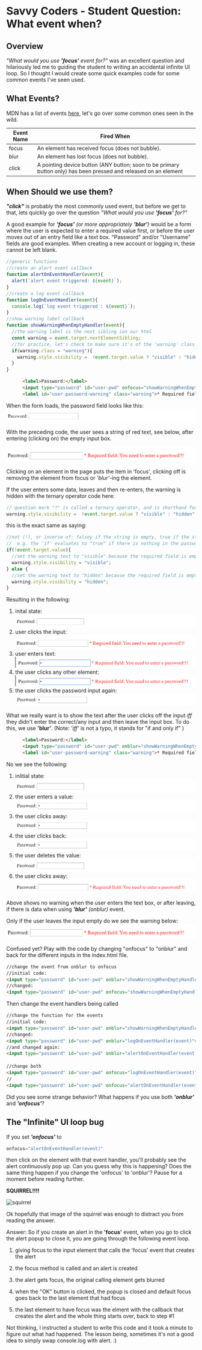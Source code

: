 # Savvy Coders - Student Question: What event when?

## Overview

*"What would you use **'focus'** event for?"* was an excellent question and hilariously led me to guiding the student to writing an accidental infinite UI loop. So I thought I would create some quick examples code for some common events I've seen used.

## What Events?

MDN has a list of events [here](https://developer.mozilla.org/en-US/docs/Web/Events), let's go over some common ones seen in the wild.

| Event Name  | Fired When  |
|---|---|
| focus | An element has received focus (does not bubble). |
| blur |  An element has lost focus (does not bubble). |
| click | A pointing device button (ANY button; soon to be primary button only) has been pressed and released on an element |

## When Should we use them?

***"click"*** is probably the most commonly used event, but before we get to that, lets quickly go over the question *"What would you use **'focus'** for?"*

A good example for ***'focus'*** *(or more appropriately **'blur'**)* would be a form where the user is expected to enter a required value first, or before the user moves out of an entry field like a text box. "Password" and/or "Username" fields are good examples. When creating a new account or logging in, these cannot be left blank.


```javascript
//generic functions
//create an alert event callback
function alertOnEventHandler(event){
  alert(`alert event triggered: ${event}`);
}
//create a log event callback
function logOnEventHandler(event){
  console.log(`log event triggered : ${event}`);
}
//show warning label callback
function showWarningWhenEmptyHandler(event){
  //the warning label is the next sibling ion our html
  const warning = event.target.nextElementSibling;
  //for practice, let's check to make sure it's of the 'warning' class
  if(warning.class = "warning"){
    warning.style.visibility =  !event.target.value ? "visible" : "hidden";
  }
}
```

```html
      <label>Password:</label>
      <input type="password" id="user-pwd" onfocus="showWarningWhenEmptyHandler(event)">
      <label id="user-password-warning" class="warning">* Required field: You need to enter a password!!!</label><br><br>
```
When the form loads, the password field looks like this:
![empty password, warning](images/password-no-value-no-warn.png)

With the preceding code, the user sees a string of red text, see below, after entering (clicking on) the empty input box.

![empty password, warning](images/password-no-value-warn.png)

Clicking on an element in the page puts the item in 'focus', clicking off is removing the element from focus or *'blur'*-ing the element.

If the user enters some data, leaves and then re-enters, the warning is hidden with the ternary operator code here:

```javascript
// question mark "?" is called a ternary operator, and is shorthand for simple if statements. let <some variable> = <conditional> ? <result returned if true> : <result returned if false>
warning.style.visibility =  !event.target.value ? "visible" : "hidden";
```

this is the exact same as saying:

```javascript
//not (!), or inverse of: falsey if the string is empty, true if the string has data
//  e.g. the 'if' evaluates to "true" if there is nothing in the password box
if(!event.target.value){
  //set the warning text to "visible" because the required field is empty
  warning.style.visibility = "visible";
} else {
  //set the warning text to "hidden" because the required field is empty
  warning.style.visibility = "hidden";
}

```

Resulting in the following:

1) inital state:
![empty password, warning](images/password-no-value-no-warn.png)
2) user clicks the input:
![empty password, warning](images/password-no-value-warn.png)
3) user enters text:
![empty password, warning](images/password-value-warn.png)
4) the user clicks any other element:
![empty password, warning](images/password-value-warn.png)
5) the user clicks the password input again:
![empty password, warning](images/password-value-no-warn.png)

What we really want is to show the text after the user clicks off the input *iff* they didn't enter the correct/any input and then leave the input box.  To do this, we use **'blur'**. (Note: *'iff'* is not a typo, it stands for "if and only if" )

```html
      <label>Password:</label>
      <input type="password" id="user-pwd" onblur="showWarningWhenEmptyHandler(event)">
      <label id="user-password-warning" class="warning">* Required field: You need to enter a password!!!</label><br><br>
```
No we see the following:
1) inlitial state:
![empty password, warning](images/password-no-value-no-warn.png)
2) the user enters a value:
![empty password, warning](images/password-value-no-warn.png)
3) the user clicks away:
![empty password, warning](images/password-value-no-warn.png)
4) the user clicks back:
![empty password, warning](images/password-value-no-warn.png)
5) the user deletes the value:
![empty password, warning](images/password-no-value-no-warn.png)
6) the user clicks away:
![empty password, warning](images/password-no-value-warn.png)

Above shows no warning when the user enters the text box, or after leaving, if there is data when using ***'blur'*** *(onblur)* event.

Only if the user leaves the input empty do we see the warning below:
![empty password, warning](images/password-no-value-warn.png)

Confused yet? Play with the code by changing "onfocus" to "onblur" and back for the different inputs in the index.html file.
```html
//change the event from onblur to onfocus
//initial code:
<input type="password" id="user-pwd" onblur="showWarningWhenEmptyHandler(event)">
//changed:
<input type="password" id="user-pwd" onfocus="showWarningWhenEmptyHandler(event)">
```

Then change the event handlers being called
```html
//change the function for the events
//initial code:
<input type="password" id="user-pwd" onblur="showWarningWhenEmptyHandler(event)">
//changed:
<input type="password" id="user-pwd" onblur="logOnEventHandler(event)">
//and changed again:
<input type="password" id="user-pwd" onblur="alertOnEventHandler(event)">

//change both
<input type="password" id="user-pwd" onfocus="logOnEventHandler(event)">
//
<input type="password" id="user-pwd" onfocus="alertOnEventHandler(event)">

```

Did you see some strange behavior? What happens if you use both ***'onblur'*** and ***'onfocus'***?

##  The "Infinite" UI loop bug

If you set ***'onfocus'*** to
```javascript
onfocus="alertOnEventHandler(event)"
```
then click on the element with that event handler, you'll probably see the alert continuously pop up. Can you guess why this is happening? Does the same thing happen if you change the 'onfocus' to 'onblur'? Pause for a moment before reading further.

**SQUIRREL!!!!**

![squirrel](https://images.pexels.com/photos/47547/squirrel-animal-cute-rodents-47547.jpeg?cs=srgb&dl=brown-squirrel-47547.jpg&fm=jpg)

Ok hopefully that image of the squirrel was enough to distract you from reading the answer.

Answer: So if you create an alert in the **'focus'** event, when you go to click the alert popup to close it, you are going through the following event loop.

1) giving focus to the input element that calls the 'focus' event that creates the alert

2) the focus method is called and an alert is created

3) the alert gets focus, the original calling element gets blurred

4) when the "OK" button is clicked, the popup is closed and default focus goes back to the last element that had focus

5) the last element to have focus was the elment with the callback that creates the alert and the whole thing starts over, back to step #1

Not thinking, I instructed a student to write this code and it took a minute to figure out what had happened. The lesson being, sometimes it's not a good idea to simply swap console.log with alert. :)
